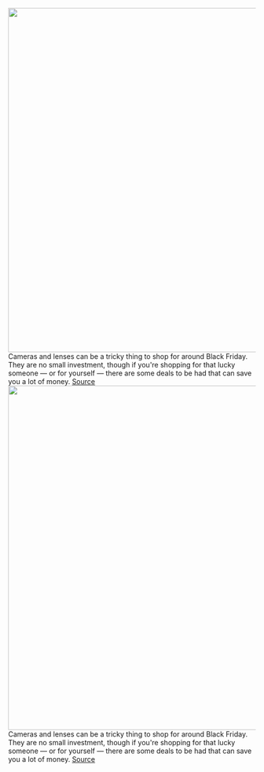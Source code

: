 <img src='https://cdn.vox-cdn.com/thumbor/59o6ufDfjLgeQgrBax1iTdQpIfg=/0x0:2040x1360/1200x800/filters:focal(857x517:1183x843)/cdn.vox-cdn.com/uploads/chorus_image/image/70188517/akrales_190117_3163_0010.0.jpg' width='700px' /><br/>
Cameras and lenses can be a tricky thing to shop for around Black Friday. They are no small investment, though if you're shopping for that lucky someone — or for yourself — there are some deals to be had that can save you a lot of money.
<a href='https://www.theverge.com/22792032/camera-deals-black-friday-2021-mirrorless-slr-cyber-monday'> Source <a/><img src='https://cdn.vox-cdn.com/thumbor/59o6ufDfjLgeQgrBax1iTdQpIfg=/0x0:2040x1360/1200x800/filters:focal(857x517:1183x843)/cdn.vox-cdn.com/uploads/chorus_image/image/70188517/akrales_190117_3163_0010.0.jpg' width='700px' /><br/>
Cameras and lenses can be a tricky thing to shop for around Black Friday. They are no small investment, though if you're shopping for that lucky someone — or for yourself — there are some deals to be had that can save you a lot of money.
<a href='https://www.theverge.com/22792032/camera-deals-black-friday-2021-mirrorless-slr-cyber-monday'> Source <a/>